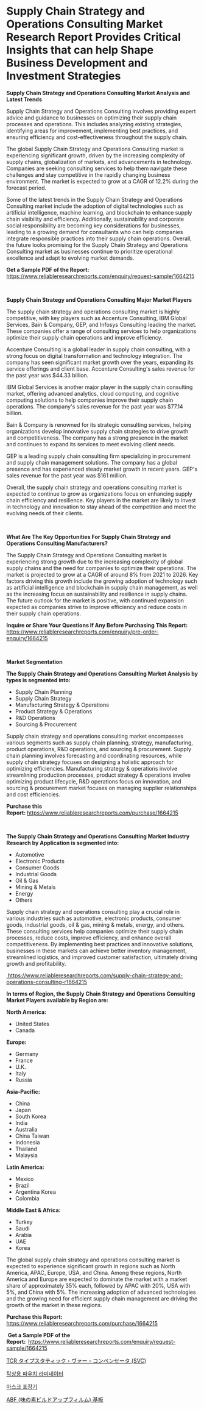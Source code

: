 <p><h1>Supply Chain Strategy and Operations Consulting Market Research Report Provides Critical Insights that can help Shape Business Development and Investment Strategies</h1></p><p><strong>Supply Chain Strategy and Operations Consulting Market Analysis and Latest Trends</strong></p>
<p><p>Supply Chain Strategy and Operations Consulting involves providing expert advice and guidance to businesses on optimizing their supply chain processes and operations. This includes analyzing existing strategies, identifying areas for improvement, implementing best practices, and ensuring efficiency and cost-effectiveness throughout the supply chain.</p><p>The global Supply Chain Strategy and Operations Consulting market is experiencing significant growth, driven by the increasing complexity of supply chains, globalization of markets, and advancements in technology. Companies are seeking consulting services to help them navigate these challenges and stay competitive in the rapidly changing business environment. The market is expected to grow at a CAGR of 12.2% during the forecast period.</p><p>Some of the latest trends in the Supply Chain Strategy and Operations Consulting market include the adoption of digital technologies such as artificial intelligence, machine learning, and blockchain to enhance supply chain visibility and efficiency. Additionally, sustainability and corporate social responsibility are becoming key considerations for businesses, leading to a growing demand for consultants who can help companies integrate responsible practices into their supply chain operations. Overall, the future looks promising for the Supply Chain Strategy and Operations Consulting market as businesses continue to prioritize operational excellence and adapt to evolving market demands.</p></p>
<p><strong>Get a Sample PDF of the Report:&nbsp;</strong> <a href="https://www.reliableresearchreports.com/enquiry/request-sample/1664215">https://www.reliableresearchreports.com/enquiry/request-sample/1664215</a></p>
<p>&nbsp;</p>
<p><strong>Supply Chain Strategy and Operations Consulting Major Market Players</strong></p>
<p><p>The supply chain strategy and operations consulting market is highly competitive, with key players such as Accenture Consulting, IBM Global Services, Bain & Company, GEP, and Infosys Consulting leading the market. These companies offer a range of consulting services to help organizations optimize their supply chain operations and improve efficiency.</p><p>Accenture Consulting is a global leader in supply chain consulting, with a strong focus on digital transformation and technology integration. The company has seen significant market growth over the years, expanding its service offerings and client base. Accenture Consulting's sales revenue for the past year was $44.33 billion.</p><p>IBM Global Services is another major player in the supply chain consulting market, offering advanced analytics, cloud computing, and cognitive computing solutions to help companies improve their supply chain operations. The company's sales revenue for the past year was $77.14 billion.</p><p>Bain & Company is renowned for its strategic consulting services, helping organizations develop innovative supply chain strategies to drive growth and competitiveness. The company has a strong presence in the market and continues to expand its services to meet evolving client needs.</p><p>GEP is a leading supply chain consulting firm specializing in procurement and supply chain management solutions. The company has a global presence and has experienced steady market growth in recent years. GEP's sales revenue for the past year was $161 million.</p><p>Overall, the supply chain strategy and operations consulting market is expected to continue to grow as organizations focus on enhancing supply chain efficiency and resilience. Key players in the market are likely to invest in technology and innovation to stay ahead of the competition and meet the evolving needs of their clients.</p></p>
<p>&nbsp;</p>
<p><strong>What Are The Key Opportunities For Supply Chain Strategy and Operations Consulting Manufacturers?</strong></p>
<p><p>The Supply Chain Strategy and Operations Consulting market is experiencing strong growth due to the increasing complexity of global supply chains and the need for companies to optimize their operations. The market is projected to grow at a CAGR of around 8% from 2021 to 2026. Key factors driving this growth include the growing adoption of technology such as artificial intelligence and blockchain in supply chain management, as well as the increasing focus on sustainability and resilience in supply chains. The future outlook for the market is positive, with continued expansion expected as companies strive to improve efficiency and reduce costs in their supply chain operations.</p></p>
<p><strong>Inquire or Share Your Questions If Any Before Purchasing This Report:</strong> <a href="https://www.reliableresearchreports.com/enquiry/pre-order-enquiry/1664215">https://www.reliableresearchreports.com/enquiry/pre-order-enquiry/1664215</a></p>
<p>&nbsp;</p>
<p><strong>Market Segmentation</strong></p>
<p><strong>The Supply Chain Strategy and Operations Consulting Market Analysis by types is segmented into:</strong></p>
<p><ul><li>Supply Chain Planning</li><li>Supply Chain Strategy</li><li>Manufacturing Strategy & Operations</li><li>Product Strategy & Operations</li><li>R&D Operations</li><li>Sourcing & Procurement</li></ul></p>
<p><p>Supply chain strategy and operations consulting market encompasses various segments such as supply chain planning, strategy, manufacturing, product operations, R&D operations, and sourcing & procurement. Supply chain planning involves forecasting and coordinating resources, while supply chain strategy focuses on designing a holistic approach for optimizing efficiencies. Manufacturing strategy & operations involve streamlining production processes, product strategy & operations involve optimizing product lifecycle, R&D operations focus on innovation, and sourcing & procurement market focuses on managing supplier relationships and cost efficiencies.</p></p>
<p><strong>Purchase this Report:&nbsp;</strong><a href="https://www.reliableresearchreports.com/purchase/1664215">https://www.reliableresearchreports.com/purchase/1664215</a></p>
<p>&nbsp;</p>
<p><strong>The Supply Chain Strategy and Operations Consulting Market Industry Research by Application is segmented into:</strong></p>
<p><ul><li>Automotive</li><li>Electronic Products</li><li>Consumer Goods</li><li>Industrial Goods</li><li>Oil & Gas</li><li>Mining & Metals</li><li>Energy</li><li>Others</li></ul></p>
<p><p>Supply chain strategy and operations consulting play a crucial role in various industries such as automotive, electronic products, consumer goods, industrial goods, oil & gas, mining & metals, energy, and others. These consulting services help companies optimize their supply chain processes, reduce costs, improve efficiency, and enhance overall competitiveness. By implementing best practices and innovative solutions, businesses in these markets can achieve better inventory management, streamlined logistics, and improved customer satisfaction, ultimately driving growth and profitability.</p></p>
<p><a href="https://www.reliableresearchreports.com/supply-chain-strategy-and-operations-consulting-r1664215">&nbsp;https://www.reliableresearchreports.com/supply-chain-strategy-and-operations-consulting-r1664215</a></p>
<p><strong>In terms of Region, the Supply Chain Strategy and Operations Consulting Market Players available by Region are:</strong></p>
<p>
    <p> <strong> North America: </strong>
        <ul>
            <li>United States</li>
            <li>Canada</li>
        </ul>
        </p> 
    <p> <strong> Europe: </strong>
        <ul>
            <li>Germany</li>
            <li>France</li>
            <li>U.K.</li>
            <li>Italy</li>
            <li>Russia</li>
        </ul>
        </p> 
    <p> <strong> Asia-Pacific: </strong>
        <ul>
            <li>China</li>
            <li>Japan</li>
            <li>South Korea</li>
            <li>India</li>
            <li>Australia</li>
            <li>China Taiwan</li>
            <li>Indonesia</li>
            <li>Thailand</li>
            <li>Malaysia</li>
        </ul>
        </p> 
    <p> <strong> Latin America: </strong>
        <ul>
            <li>Mexico</li>
            <li>Brazil</li>
            <li>Argentina Korea</li>
            <li>Colombia</li>
        </ul>
        </p> 
    <p> <strong> Middle East & Africa: </strong>
        <ul>
            <li>Turkey</li>
            <li>Saudi</li>
            <li>Arabia</li>
            <li>UAE</li>
            <li>Korea</li>
        </ul>
    </p>
    </p>
<p><p>The global supply chain strategy and operations consulting market is expected to experience significant growth in regions such as North America, APAC, Europe, USA, and China. Among these regions, North America and Europe are expected to dominate the market with a market share of approximately 35% each, followed by APAC with 20%, USA with 5%, and China with 5%. The increasing adoption of advanced technologies and the growing need for efficient supply chain management are driving the growth of the market in these regions.</p></p>
<p><strong>Purchase this Report: </strong><a href="https://www.reliableresearchreports.com/purchase/1664215">https://www.reliableresearchreports.com/purchase/1664215</a></p>
<p>&nbsp;<strong>Get a Sample PDF of the Report:&nbsp;&nbsp;</strong><a href="https://www.reliableresearchreports.com/enquiry/request-sample/1664215">https://www.reliableresearchreports.com/enquiry/request-sample/1664215</a></p>
<p><strong></strong></p>
<p><p><a href="https://github.com/VellaJacobi2023/Market-Research-Report-List-1/blob/main/474440596665.md">TCR タイプスタティック・ヴァー・コンペンセータ (SVC)</a></p><p><a href="https://github.com/bvubpqd5241630/Market-Research-Report-List-2/blob/main/305630188287.md">탁상용 파우치 라미네이터</a></p><p><a href="https://github.com/ThomasElmes2022/Market-Research-Report-List-1/blob/main/951480688286.md">마스크 포장기</a></p><p><a href="https://github.com/oqxogxyvqe90775/Market-Research-Report-List-2/blob/main/478282496664.md">ABF (味の素ビルドアップフィルム) 基板</a></p></p>